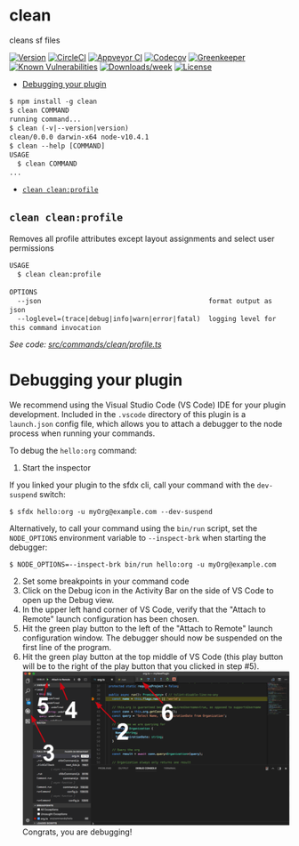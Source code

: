 clean
=====

cleans sf files

[![Version](https://img.shields.io/npm/v/clean.svg)](https://npmjs.org/package/clean)
[![CircleCI](https://circleci.com/gh/Desktop/clean/tree/master.svg?style=shield)](https://circleci.com/gh/Desktop/clean/tree/master)
[![Appveyor CI](https://ci.appveyor.com/api/projects/status/github/Desktop/clean?branch=master&svg=true)](https://ci.appveyor.com/project/heroku/clean/branch/master)
[![Codecov](https://codecov.io/gh/Desktop/clean/branch/master/graph/badge.svg)](https://codecov.io/gh/Desktop/clean)
[![Greenkeeper](https://badges.greenkeeper.io/Desktop/clean.svg)](https://greenkeeper.io/)
[![Known Vulnerabilities](https://snyk.io/test/github/Desktop/clean/badge.svg)](https://snyk.io/test/github/Desktop/clean)
[![Downloads/week](https://img.shields.io/npm/dw/clean.svg)](https://npmjs.org/package/clean)
[![License](https://img.shields.io/npm/l/clean.svg)](https://github.com/Desktop/clean/blob/master/package.json)

<!-- toc -->
* [Debugging your plugin](#debugging-your-plugin)
<!-- tocstop -->
<!-- install -->
<!-- usage -->
```sh-session
$ npm install -g clean
$ clean COMMAND
running command...
$ clean (-v|--version|version)
clean/0.0.0 darwin-x64 node-v10.4.1
$ clean --help [COMMAND]
USAGE
  $ clean COMMAND
...
```
<!-- usagestop -->
<!-- commands -->
* [`clean clean:profile`](#clean-cleanprofile)

## `clean clean:profile`

Removes all profile attributes except layout assignments and select user permissions

```
USAGE
  $ clean clean:profile

OPTIONS
  --json                                          format output as json
  --loglevel=(trace|debug|info|warn|error|fatal)  logging level for this command invocation
```

_See code: [src/commands/clean/profile.ts](https://github.com/Desktop/clean/blob/v0.0.0/src/commands/clean/profile.ts)_
<!-- commandsstop -->
<!-- debugging-your-plugin -->
# Debugging your plugin
We recommend using the Visual Studio Code (VS Code) IDE for your plugin development. Included in the `.vscode` directory of this plugin is a `launch.json` config file, which allows you to attach a debugger to the node process when running your commands.

To debug the `hello:org` command: 
1. Start the inspector
  
If you linked your plugin to the sfdx cli, call your command with the `dev-suspend` switch: 
```sh-session
$ sfdx hello:org -u myOrg@example.com --dev-suspend
```
  
Alternatively, to call your command using the `bin/run` script, set the `NODE_OPTIONS` environment variable to `--inspect-brk` when starting the debugger:
```sh-session
$ NODE_OPTIONS=--inspect-brk bin/run hello:org -u myOrg@example.com
```

2. Set some breakpoints in your command code
3. Click on the Debug icon in the Activity Bar on the side of VS Code to open up the Debug view.
4. In the upper left hand corner of VS Code, verify that the "Attach to Remote" launch configuration has been chosen.
5. Hit the green play button to the left of the "Attach to Remote" launch configuration window. The debugger should now be suspended on the first line of the program. 
6. Hit the green play button at the top middle of VS Code (this play button will be to the right of the play button that you clicked in step #5).
<br><img src=".images/vscodeScreenshot.png" width="480" height="278"><br>
Congrats, you are debugging!
